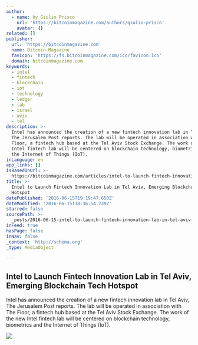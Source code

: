 ```yaml
---
author:
  - name: by Giulio Prisco
    url: 'https://bitcoinmagazine.com/authors/giulio-prisco'
    avatar: {}
related: []
publisher:
  url: 'https://bitcoinmagazine.com'
  name: Bitcoin Magazine
  favicon: 'https://fs.bitcoinmagazine.com/ico/favicon.ico'
  domain: bitcoinmagazine.com
keywords:
  - intel
  - fintech
  - blockchain
  - iot
  - technology
  - ledger
  - lab
  - israel
  - aviv
  - tel
description: >-
  Intel has announced the creation of a new fintech innovation lab in Tel Aviv,
  The Jerusalem Post reports. The lab will be operated in association with The
  Floor, a fintech hub based at the Tel Aviv Stock Exchange. The work of the new
  Intel fintech lab will be centered on blockchain technology, biometrics and
  the Internet of Things (IoT).
inLanguage: en
app_links: []
isBasedOnUrl: >-
  https://bitcoinmagazine.com/articles/intel-to-launch-fintech-innovation-lab-in-tel-aviv-emerging-blockchain-tech-hotspot-1466013278
title: >-
  Intel to Launch Fintech Innovation Lab in Tel Aviv, Emerging Blockchain Tech
  Hotspot
datePublished: '2016-06-15T19:19:47.650Z'
dateModified: '2016-06-15T18:36:54.239Z'
starred: false
sourcePath: >-
  _posts/2016-06-15-intel-to-launch-fintech-innovation-lab-in-tel-aviv-emerging.md
inFeed: true
hasPage: false
inNav: false
_context: 'http://schema.org'
_type: MediaObject

---
```

<article style=""><h1>Intel to Launch Fintech Innovation Lab in Tel Aviv, Emerging Blockchain Tech Hotspot</h1><p>Intel has announced the creation of a new fintech innovation lab in Tel Aviv, The Jerusalem Post reports. The lab will be operated in association with The Floor, a fintech hub based at the Tel Aviv Stock Exchange. The work of the new Intel fintech lab will be centered on blockchain technology, biometrics and the Internet of Things (IoT).</p><img src="https://fs.bitcoinmagazine.com/img/articles/intel-to-launch-fintech-innovation-lab-in-tel-aviv-emerging-blockchain-tech-hotspot.jpg" /></article>